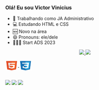 ### Olá! Eu sou Victor Vinicius

- 🔭 Trabalhando como JA Administrativo 
- 💻 Estudando HTML e CSS
- 🆕 Novo na área
- 😄 Pronouns: ele/dele
- 👨🏽‍🎓 Start ADS 2023

<div align="center">
  <a href="https://github.com/viictorvinicius">
  <img height="150em" src="https://github-readme-stats.vercel.app/api?username=viictorvinicius&show_icons=true&theme=react&include_all_commits=true&count_private=true"/>
  <img align="auto" height="150em" src="https://github-readme-stats.vercel.app/api/top-langs/?username=viictorvinicius&layout=compact&langs_count=16&theme=react"/>
</div>

<div style="display: inline_block"><br>
  <img align="center" alt="Victor-HTML" height="30" width="40" src="https://raw.githubusercontent.com/devicons/devicon/master/icons/html5/html5-original.svg">
  <img align="center" alt="Victor-CSS" height="30" width="40" src="https://raw.githubusercontent.com/devicons/devicon/master/icons/css3/css3-original.svg">
</div>

  ##
 
<div>
  <a href="https://www.instagram.com/viictor.vinicius" target="_blank"><img src="https://img.shields.io/badge/-Instagram-%23E4405F?style=for-the-badge&logo=instagram&logoColor=white" target="_blank"></a>
  <a href="https://www.linkedin.com/in/victor-vinicius-r-andrade-abbb14205" target="_blank"><img src="https://img.shields.io/badge/-LinkedIn-%230077B5?style=for-the-badge&logo=linkedin&logoColor=white" target="_blank"></a>
  <a href="https://open.spotify.com/user/31lluxncumoeos43uqvk4alfx6ee" target='_blank'><img src="https://img.shields.io/badge/Spotify-1ED760?&style=for-the-badge&logo=spotify&logoColor=white" target='_blank'></a>
<div/>
